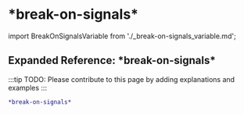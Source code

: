 # \*break-on-signals\*

import BreakOnSignalsVariable from './_break-on-signals_variable.md';

<BreakOnSignalsVariable />

## Expanded Reference: \*break-on-signals\*

:::tip
TODO: Please contribute to this page by adding explanations and examples
:::

```lisp
*break-on-signals*
```
